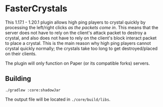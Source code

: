 # FasterCrystals
This 1.17.1 - 1.20.1 plugin allows high ping players to crystal quickly by processing the left/right clicks *as the packets come in*.
This means that the server does not have to rely on the client's attack packet to destroy a crystal, and also does not have to rely on the client's block interact packet to place a crystal.
This is the main reason why high ping players cannot crystal quickly normally; the crystals take too long to get destroyed/placed on their clients.

The plugin will only function on Paper (or its compatible forks) servers.

## Building
`./gradlew :core:shadowJar`

The output file will be located in `./core/build/libs`.
